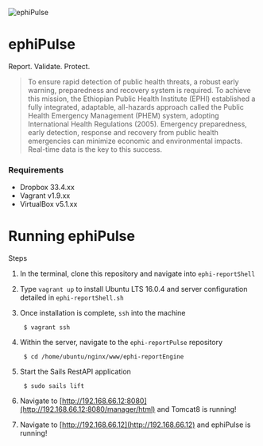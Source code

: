 ![ephiPulse](https://www.dropbox.com/s/y4toxxrmxf68bpj/ephiPulse_120.png?dl=0)
# ephiPulse
Report. Validate. Protect.
> To ensure rapid detection of public health threats, a robust early warning, preparedness and recovery system is required. To achieve this mission, the Ethiopian Public Health Institute (EPHI) established a fully integrated, adaptable, all-hazards approach called the Public Health Emergency Management (PHEM) system, adopting International Health Regulations (2005). Emergency preparedness, early detection, response and recovery from public health emergencies can minimize economic and environmental impacts. Real-time data is the key to this success.


### Requirements

- Dropbox 33.4.xx
- Vagrant v1.9.xx
- VirtualBox v5.1.xx

# Running ephiPulse

Steps

1. In the terminal, clone this repository and navigate into ``ephi-reportShell``

2. Type ``vagrant up`` to install Ubuntu LTS 16.0.4 and server configuration detailed in ``ephi-reportShell.sh``

3. Once installation is complete, ``ssh`` into the machine

		$ vagrant ssh
		
4. Within the server, navigate to the ``ephi-reportPulse`` repository

		$ cd /home/ubuntu/nginx/www/ephi-reportEngine
		
5. Start the Sails RestAPI application

		$ sudo sails lift

6. Navigate to [http://192.168.66.12:8080](http://192.168.66.12:8080/manager/html) and Tomcat8 is running!

7. Navigate to [http://192.168.66.12](http://192.168.66.12) and ephiPulse is running!
